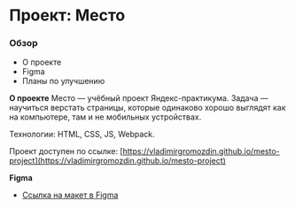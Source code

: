 # Проект: Место

### Обзор

- О проекте
- Figma
- Планы по улучшению

**О проекте**
Место — учёбный проект Яндекс-практикума. Задача — научиться верстать страницы, которые одинаково хорошо выглядят как на компьютере, там и не мобильных устройствах.

Технологии: HTML, CSS, JS, Webpack.

Проект доступен по ссылке: [https://vladimirgromozdin.github.io/mesto-project](https://vladimirgromozdin.github.io/mesto-project)

**Figma**

- [Ссылка на макет в Figma](https://www.figma.com/file/2cn9N9jSkmxD84oJik7xL7/JavaScript.-Sprint-4?node-id=0%3A1)

